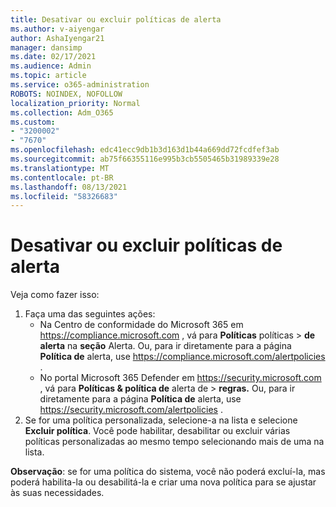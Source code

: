 ```yaml
---
title: Desativar ou excluir políticas de alerta
ms.author: v-aiyengar
author: AshaIyengar21
manager: dansimp
ms.date: 02/17/2021
ms.audience: Admin
ms.topic: article
ms.service: o365-administration
ROBOTS: NOINDEX, NOFOLLOW
localization_priority: Normal
ms.collection: Adm_O365
ms.custom:
- "3200002"
- "7670"
ms.openlocfilehash: edc41ecc9db1b3d163d1b44a669dd72fcdfef3ab
ms.sourcegitcommit: ab75f66355116e995b3cb5505465b31989339e28
ms.translationtype: MT
ms.contentlocale: pt-BR
ms.lasthandoff: 08/13/2021
ms.locfileid: "58326683"
---
```

# <a name="turn-off-or-delete-alert-policies"></a>Desativar ou excluir políticas de alerta

Veja como fazer isso:

1. Faça uma das seguintes ações:
   - Na Centro de conformidade do Microsoft 365 em <https://compliance.microsoft.com> , vá para **Políticas** políticas \> **de alerta** na **seção** Alerta. Ou, para ir diretamente para a página **Política de** alerta, use <https://compliance.microsoft.com/alertpolicies> .
   - No portal Microsoft 365 Defender em <https://security.microsoft.com> , vá para **Políticas & política de** alerta de \> **regras.** Ou, para ir diretamente para a página **Política de** alerta, use <https://security.microsoft.com/alertpolicies> .
2. Se for uma política personalizada, selecione-a na lista e selecione **Excluir política**. Você pode habilitar, desabilitar ou excluir várias políticas personalizadas ao mesmo tempo selecionando mais de uma na lista.

**Observação**: se for uma política do sistema, você não poderá excluí-la, mas poderá habilita-la ou desabilitá-la e criar uma nova política para se ajustar às suas necessidades.
